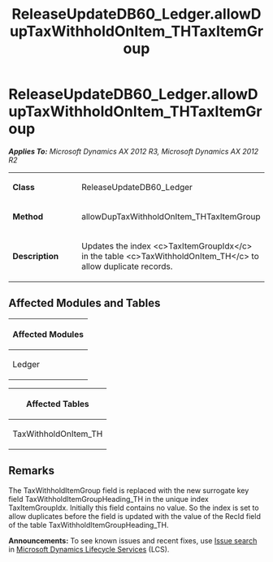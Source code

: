 ﻿---
title: ReleaseUpdateDB60_Ledger.allowDupTaxWithholdOnItem_THTaxItemGroup
TOCTitle: ReleaseUpdateDB60_Ledger.allowDupTaxWithholdOnItem_THTaxItemGroup
ms:assetid: 0d7c8512-3f4d-857d-70e8-48134bd0bef3
ms:mtpsurl: https://msdn.microsoft.com/en-us/library/JJ735714(v=AX.60)
ms:contentKeyID: 49706620
ms.date: 05/18/2015
mtps_version: v=AX.60
---

# ReleaseUpdateDB60\_Ledger.allowDupTaxWithholdOnItem\_THTaxItemGroup 


_**Applies To:** Microsoft Dynamics AX 2012 R3, Microsoft Dynamics AX 2012 R2_

<table>
<colgroup>
<col style="width: 50%" />
<col style="width: 50%" />
</colgroup>
<tbody>
<tr class="odd">
<td><p><strong>Class</strong></p></td>
<td><p>ReleaseUpdateDB60_Ledger</p></td>
</tr>
<tr class="even">
<td><p><strong>Method</strong></p></td>
<td><p>allowDupTaxWithholdOnItem_THTaxItemGroup</p></td>
</tr>
<tr class="odd">
<td><p><strong>Description</strong></p></td>
<td><p>Updates the index &lt;c&gt;TaxItemGroupIdx&lt;/c&gt; in the table &lt;c&gt;TaxWithholdOnItem_TH&lt;/c&gt; to allow duplicate records.</p></td>
</tr>
</tbody>
</table>


## Affected Modules and Tables

<table>
<colgroup>
<col style="width: 100%" />
</colgroup>
<thead>
<tr class="header">
<th><p>Affected Modules</p></th>
</tr>
</thead>
<tbody>
<tr class="odd">
<td><p>Ledger</p></td>
</tr>
</tbody>
</table>


<table>
<colgroup>
<col style="width: 100%" />
</colgroup>
<thead>
<tr class="header">
<th><p>Affected Tables</p></th>
</tr>
</thead>
<tbody>
<tr class="odd">
<td><p>TaxWithholdOnItem_TH</p></td>
</tr>
</tbody>
</table>


## Remarks

The TaxWithholdItemGroup field is replaced with the new surrogate key field TaxWithholdItemGroupHeading\_TH in the unique index TaxItemGroupIdx. Initially this field contains no value. So the index is set to allow duplicates before the field is updated with the value of the RecId field of the table TaxWithholdItemGroupHeading\_TH.

  
**Announcements:** To see known issues and recent fixes, use [Issue search](http://go.microsoft.com/fwlink/?linkid=389258) in [Microsoft Dynamics Lifecycle Services](http://go.microsoft.com/fwlink/?linkid=306505) (LCS).

